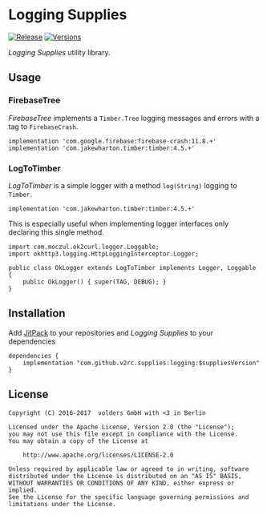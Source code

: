 Logging Supplies
================
[![Release][1]][2]
[![Versions][3]][4]

*Logging Supplies* utility library.


Usage
-----

### FirebaseTree

*FirebaseTree* implements a `Timber.Tree` logging messages and errors with a tag
to `FirebaseCrash`.

    implementation 'com.google.firebase:firebase-crash:11.8.+'
    implementation 'com.jakewharton.timber:timber:4.5.+'

### LogToTimber

*LogToTimber* is a simple logger with a method `log(String)` logging to `Timber`.

    implementation 'com.jakewharton.timber:timber:4.5.+'

This is especially useful when implementing logger interfaces only declaring
this single method.

    import com.moczul.ok2curl.logger.Loggable;
    import okhttp3.logging.HttpLoggingInterceptor.Logger;

    public class OkLogger extends LogToTimber implements Logger, Loggable {
        public OkLogger() { super(TAG, DEBUG); }
    }


Installation
------------

Add [JitPack][2] to your repositories and *Logging Supplies* to your
dependencies

    dependencies {
        implementation "com.github.v2rc.supplies:logging:$suppliesVersion"
    }


License
-------

    Copyright (C) 2016-2017  volders GmbH with <3 in Berlin

    Licensed under the Apache License, Version 2.0 (the "License");
    you may not use this file except in compliance with the License.
    You may obtain a copy of the License at

        http://www.apache.org/licenses/LICENSE-2.0

    Unless required by applicable law or agreed to in writing, software
    distributed under the License is distributed on an "AS IS" BASIS,
    WITHOUT WARRANTIES OR CONDITIONS OF ANY KIND, either express or implied.
    See the License for the specific language governing permissions and
    limitations under the License.


  [1]: https://jitpack.io/v/com.github.v2rc.supplies/logging.svg
  [2]: https://jitpack.io/#com.github.v2rc.supplies/logging
  [3]: https://asapi.herokuapp.com/com.github.v2rc.supplies/logging@svg
  [4]: https://asapi.herokuapp.com/com.github.v2rc.supplies/logging

